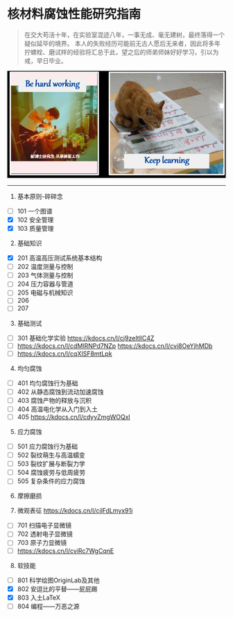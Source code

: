 #  核材料腐蚀性能研究指南

> 在交大苟活十年，在实验室混迹八年，一事无成、毫无建树，最终落得一个疑似延毕的境界。
本人的失败经历可能前无古人愿后无来者，因此将多年拧螺栓、磨试样的经验将汇总于此，望之后的师弟师妹好好学习，引以为戒，早日毕业。

![胆大心细，博学专精](img/hardworking.png)


---
1. 基本原则-碎碎念
- [ ] 101 一个图谱
- [X] 102 安全管理
- [X] 103 质量管理

2. 基础知识
- [X] 201 高温高压测试系统基本结构
- [ ] 202 温度测量与控制
- [ ] 203 气体测量与控制
- [ ] 204 压力容器与管道
- [ ] 205 电磁与机械知识
- [ ] 206
- [ ] 207

3. 基础测试
- [ ] 301 基础化学实验
https://kdocs.cn/l/cj9zeItllC4Z
- [ ] https://kdocs.cn/l/cdMIRNPd7NZp
https://kdocs.cn/l/cvi8OeYjhMDb
- [ ] https://kdocs.cn/l/cqXISF8mtLpk
4. 均匀腐蚀
- [ ] 401 均匀腐蚀行为基础
- [ ] 402 从静态腐蚀到流动加速腐蚀
- [ ] 403 腐蚀产物的释放与沉积
- [ ] 404 高温电化学从入门到入土
- [ ] 405 https://kdocs.cn/l/cdyyZmgWOQxl
5. 应力腐蚀
- [ ] 501 应力腐蚀行为基础
- [ ] 502 裂纹萌生与高温蠕变
- [ ] 503 裂纹扩展与断裂力学
- [ ] 504 腐蚀疲劳与低周疲劳
- [ ] 505 复杂条件的应力腐蚀

6. 摩擦磨损

7. 微观表征
https://kdocs.cn/l/cjlFdLmyx91i
- [ ] 701 扫描电子显微镜
- [ ] 702 透射电子显微镜
- [ ] 703 原子力显微镜
- [ ] https://kdocs.cn/l/cviRc7WgCqnE

8. 软技能
- [ ] 801 科学绘图OriginLab及其他
- [X] 802 安逗比的平替——屁屁踢
- [X] 803 入土LaTeX
- [ ] 804 编程——万恶之源
